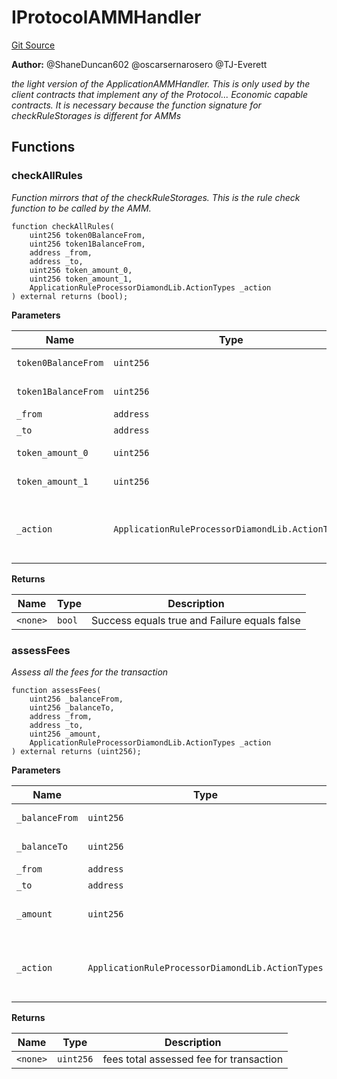 # IProtocolAMMHandler
[Git Source](https://github.com/thrackle-io/rules-protocol/blob/ca661487b49e5b916c4fa8811d6bdafbe530a6c8/src/liquidity/IProtocolAMMHandler.sol)

**Author:**
@ShaneDuncan602 @oscarsernarosero @TJ-Everett

*the light version of the ApplicationAMMHandler. This is only used by the client contracts that
implement any of the Protocol... Economic capable contracts. It is necessary because the function signature for checkRuleStorages is different for AMMs*


## Functions
### checkAllRules

*Function mirrors that of the checkRuleStorages. This is the rule check function to be called by the AMM.*


```solidity
function checkAllRules(
    uint256 token0BalanceFrom,
    uint256 token1BalanceFrom,
    address _from,
    address _to,
    uint256 token_amount_0,
    uint256 token_amount_1,
    ApplicationRuleProcessorDiamondLib.ActionTypes _action
) external returns (bool);
```
**Parameters**

|Name|Type|Description|
|----|----|-----------|
|`token0BalanceFrom`|`uint256`|token balance of sender address|
|`token1BalanceFrom`|`uint256`|token balance of sender address|
|`_from`|`address`|sender address|
|`_to`|`address`|recipient address|
|`token_amount_0`|`uint256`|number of tokens transferred|
|`token_amount_1`|`uint256`|number of tokens reciveved|
|`_action`|`ApplicationRuleProcessorDiamondLib.ActionTypes`|Action Type defined by ApplicationHandlerLib (Purchase, Sell, Trade, Inquire)|

**Returns**

|Name|Type|Description|
|----|----|-----------|
|`<none>`|`bool`|Success equals true and Failure equals false|


### assessFees

*Assess all the fees for the transaction*


```solidity
function assessFees(
    uint256 _balanceFrom,
    uint256 _balanceTo,
    address _from,
    address _to,
    uint256 _amount,
    ApplicationRuleProcessorDiamondLib.ActionTypes _action
) external returns (uint256);
```
**Parameters**

|Name|Type|Description|
|----|----|-----------|
|`_balanceFrom`|`uint256`|Token balance of the sender address|
|`_balanceTo`|`uint256`|Token balance of the recipient address|
|`_from`|`address`|Sender address|
|`_to`|`address`|Recipient address|
|`_amount`|`uint256`|total number of tokens to be transferred|
|`_action`|`ApplicationRuleProcessorDiamondLib.ActionTypes`|Action Type defined by ApplicationHandlerLib (Purchase, Sell, Trade, Inquire)|

**Returns**

|Name|Type|Description|
|----|----|-----------|
|`<none>`|`uint256`|fees total assessed fee for transaction|


